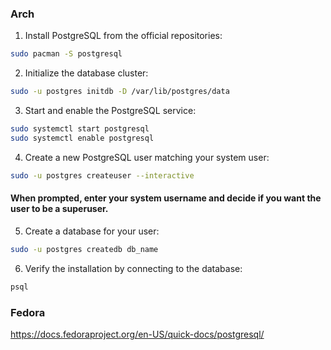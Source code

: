 ### Arch
1. Install PostgreSQL from the official repositories:
```bash
sudo pacman -S postgresql
```

2. Initialize the database cluster:
```bash
sudo -u postgres initdb -D /var/lib/postgres/data
```

3. Start and enable the PostgreSQL service:
```bash
sudo systemctl start postgresql
sudo systemctl enable postgresql
```

4. Create a new PostgreSQL user matching your system user:
```bash
sudo -u postgres createuser --interactive
```

#### When prompted, enter your system username and decide if you want the user to be a superuser.
5. Create a database for your user:
```bash
sudo -u postgres createdb db_name
```

6. Verify the installation by connecting to the database:
```bash
psql
```

### Fedora
https://docs.fedoraproject.org/en-US/quick-docs/postgresql/

